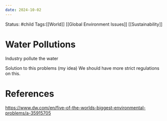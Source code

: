 ```yaml
---
date: 2024-10-02
---
```


Status: #child 
Tags:[[World]] [[Global Environment Issues]] [[Sustainability]]
# Water Pollutions
Industry pollute the water

Solution to this problems (my idea)
We should have more strict regulations on this.

# References
https://www.dw.com/en/five-of-the-worlds-biggest-environmental-problems/a-35915705